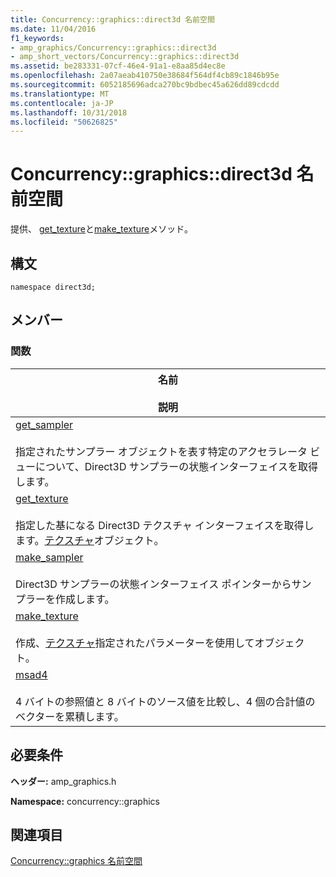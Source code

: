 ```yaml
---
title: Concurrency::graphics::direct3d 名前空間
ms.date: 11/04/2016
f1_keywords:
- amp_graphics/Concurrency::graphics::direct3d
- amp_short_vectors/Concurrency::graphics::direct3d
ms.assetid: be283331-07cf-46e4-91a1-e8aa85d4ec8e
ms.openlocfilehash: 2a07aeab410750e38684f564df4cb89c1846b95e
ms.sourcegitcommit: 6052185696adca270bc9bdbec45a626dd89cdcdd
ms.translationtype: MT
ms.contentlocale: ja-JP
ms.lasthandoff: 10/31/2018
ms.locfileid: "50626825"
---
```

# <a name="concurrencygraphicsdirect3d-namespace"></a>Concurrency::graphics::direct3d 名前空間

提供、 [get_texture](concurrency-graphics-direct3d-namespace-functions.md#get_texture)と[make_texture](concurrency-graphics-direct3d-namespace-functions.md#make_texture)メソッド。

## <a name="syntax"></a>構文

```
namespace direct3d;
```

## <a name="members"></a>メンバー

### <a name="functions"></a>関数

|名前<br /><br /> 説明|
|--------------------------|
|[get_sampler](concurrency-graphics-direct3d-namespace-functions.md#get_sampler)<br /><br /> 指定されたサンプラー オブジェクトを表す特定のアクセラレータ ビューについて、Direct3D サンプラーの状態インターフェイスを取得します。|
|[get_texture](concurrency-graphics-direct3d-namespace-functions.md#get_texture)<br /><br /> 指定した基になる Direct3D テクスチャ インターフェイスを取得します。[テクスチャ](texture-class.md)オブジェクト。|
|[make_sampler](concurrency-graphics-direct3d-namespace-functions.md#make_sampler)<br /><br /> Direct3D サンプラーの状態インターフェイス ポインターからサンプラーを作成します。|
|[make_texture](concurrency-graphics-direct3d-namespace-functions.md#make_texture)<br /><br /> 作成、[テクスチャ](texture-class.md)指定されたパラメーターを使用してオブジェクト。|
|[msad4](concurrency-graphics-direct3d-namespace-functions.md#msad4)<br /><br /> 4 バイトの参照値と 8 バイトのソース値を比較し、4 個の合計値のベクターを累積します。|

## <a name="requirements"></a>必要条件

**ヘッダー:** amp_graphics.h

**Namespace:** concurrency::graphics

## <a name="see-also"></a>関連項目

[Concurrency::graphics 名前空間](concurrency-graphics-namespace.md)
